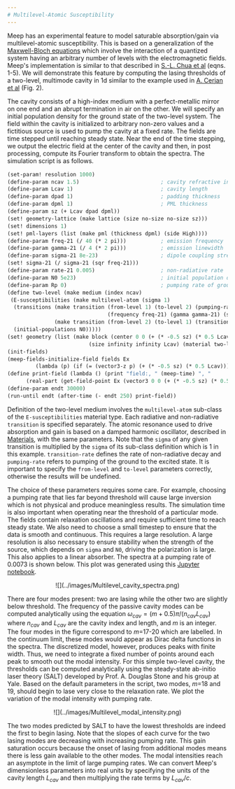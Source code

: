 ```yaml
---
# Multilevel-Atomic Susceptibility
---
```


Meep has an experimental feature to model saturable absorption/gain via multilevel-atomic susceptibility. This is based on a generalization of the [Maxwell-Bloch equations](https://en.wikipedia.org/wiki/Maxwell-Bloch_equations) which involve the interaction of a quantized system having an arbitrary number of levels with the electromagnetic fields. Meep's implementation is similar to that described in [S.-L. Chua et al](https://www.osapublishing.org/oe/abstract.cfm?uri=oe-19-2-1539) (eqns. 1-5). We will demonstrate this feature by computing the lasing thresholds of a two-level, multimode cavity in 1d similar to the example used in [A. Cerjan et al](https://www.osapublishing.org/oe/abstract.cfm?uri=oe-20-1-474) (Fig. 2).

The cavity consists of a high-index medium with a perfect-metallic mirror on one end and an abrupt termination in air on the other. We will specify an initial population density for the ground state of the two-level system. The field within the cavity is initialized to arbitrary non-zero values and a fictitious source is used to pump the cavity at a fixed rate. The fields are time stepped until reaching steady state. Near the end of the time stepping, we output the electric field at the center of the cavity and then, in post processing, compute its Fourier transform to obtain the spectra. The simulation script is as follows.

```scm
(set-param! resolution 1000)
(define-param ncav 1.5)                          ; cavity refractive index
(define-param Lcav 1)                            ; cavity length
(define-param dpad 1)                            ; padding thickness
(define-param dpml 1)                            ; PML thickness
(define-param sz (+ Lcav dpad dpml))
(set! geometry-lattice (make lattice (size no-size no-size sz)))
(set! dimensions 1)
(set! pml-layers (list (make pml (thickness dpml) (side High))))
(define-param freq-21 (/ 40 (* 2 pi)))           ; emission frequency  (units of 2πa/c)
(define-param gamma-21 (/ 4 (* 2 pi)))           ; emission linewidth  (units of 2πa/c)
(define-param sigma-21 8e-23)                    ; dipole coupling strength
(set! sigma-21 (/ sigma-21 (sqr freq-21)))
(define-param rate-21 0.005)                     ; non-radiative rate  (units of c/a)
(define-param N0 5e23)                           ; initial population density of ground state
(define-param Rp 0)                              ; pumping rate of ground to excited state
(define two-level (make medium (index ncav)
 (E-susceptibilities (make multilevel-atom (sigma 1)
  (transitions (make transition (from-level 1) (to-level 2) (pumping-rate Rp)
                                (frequency freq-21) (gamma gamma-21) (sigma sigma-21))
               (make transition (from-level 2) (to-level 1) (transition-rate rate-21)))
  (initial-populations N0)))))
(set! geometry (list (make block (center 0 0 (+ (* -0.5 sz) (* 0.5 Lcav)))
                          (size infinity infinity Lcav) (material two-level))))
(init-fields)
(meep-fields-initialize-field fields Ex 
         (lambda (p) (if (= (vector3-z p) (+ (* -0.5 sz) (* 0.5 Lcav))) 1 0)))
(define print-field (lambda () (print "field:, " (meep-time) ", "
      (real-part (get-field-point Ex (vector3 0 0 (+ (* -0.5 sz) (* 0.5 Lcav))))) "\n")))
(define-param endt 30000)
(run-until endt (after-time (- endt 250) print-field))
```

Definition of the two-level medium involves the `multilevel-atom` sub-class of the `E-susceptibilities` material type. Each radiative and non-radiative `transition` is specified separately. The atomic resonance used to drive absorption and gain is based on a damped harmonic oscillator, described in [Materials](../Materials.md), with the same parameters. Note that the `sigma` of any given transition is multiplied by the `sigma` of its sub-class definition which is 1 in this example. `transition-rate` defines the rate of non-radiative decay and `pumping-rate` refers to pumping of the ground to the excited state. It is important to specify the `from-level` and `to-level` parameters correctly, otherwise the results will be undefined.

The choice of these parameters requires some care. For example, choosing a pumping rate that lies far beyond threshold will cause large inversion which is not physical and produce meaningless results. The simulation time is also important when operating near the threshold of a particular mode. The fields contain relaxation oscillations and require sufficient time to reach steady state. We also need to choose a small timestep to ensure that the data is smooth and continuous. This requires a large resolution. A large resolution is also necessary to ensure stability when the strength of the source, which depends on `sigma` and `N0`, driving the polarization is large. This also applies to a linear absorber. The spectra at a pumping rate of 0.0073 is shown below. This plot was generated using this [Jupyter notebook](http://ab-initio.mit.edu/~oskooi/wiki_data/fourier_transform_cavity_field.ipynb).

<center>
![](../images/Multilevel_cavity_spectra.png)
</center>

There are four modes present: two are lasing while the other two are slightly below threshold. The frequency of the passive cavity modes can be computed analytically using the equation $ω_{cav}=(m+0.5)π/(n_{cav}L_{cav})$ where $n_{cav}$ and $L_{cav}$ are the cavity index and length, and $m$ is an integer. The four modes in the figure correspond to $m$=17-20 which are labelled. In the continuum limit, these modes would appear as Dirac delta functions in the spectra. The discretized model, however, produces peaks with finite width. Thus, we need to integrate a fixed number of points around each peak to smooth out the modal intensity. For this simple two-level cavity, the thresholds can be computed analytically using the steady-state ab-initio laser theory (SALT) developed by Prof. A. Douglas Stone and his group at Yale. Based on the default parameters in the script, two modes, $m$=18 and 19, should begin to lase very close to the relaxation rate. We plot the variation of the modal intensity with pumping rate.

<center>
![](../images/Multilevel_modal_intensity.png)
</center>

The two modes predicted by SALT to have the lowest thresholds are indeed the first to begin lasing. Note that the slopes of each curve for the two lasing modes are decreasing with increasing pumping rate. This gain saturation occurs because the onset of lasing from additional modes means there is less gain available to the other modes. The modal intensities reach an asymptote in the limit of large pumping rates. We can convert Meep's dimensionless parameters into real units by specifying the units of the cavity length $L_{cav}$ and then multiplying the rate terms by $L_{cav}/c$.
